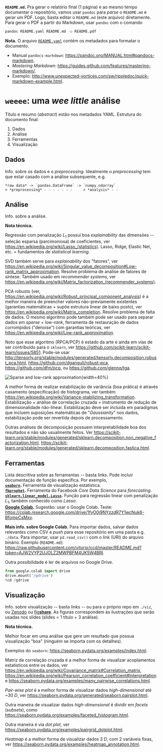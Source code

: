 **`README.md`.** Pra gerar o relatório final (1 página) e ao mesmo tempo documentar o repositório, vamos usar `pandoc` para *parse* o `README.md` e gerar um PDF. Logo, basta editar o `README.md` (este arquivo) diretamente. Para gerar o PDF a partir do Markdown, usar `pandoc` com o comando

```bash
pandoc README.yaml README.md -o README.pdf
```

**Nota.** O arquivo [`README.yaml`](https://github.com/vitorsr/ccd/blob/master/README.yaml) contém os metadados para formatar o documento.

+ Manual `pandocs-markdown`: <https://pandoc.org/MANUAL.html#pandocs-markdown>.
+ *Mastering Markdown*: <https://guides.github.com/features/mastering-markdown/>.
+ Exemplo: <http://www.unexpected-vortices.com/sw/rippledoc/quick-markdown-example.html>.


# `weeee`: uma *wee little* análise
Título e resumo (*abstract*) estão nos metadados YAML. Estrutura do documento final:

1. Dados
2. Análise
3. Ferramentas
4. Visualização

## Dados
Info. sobre os dados e o *preprocessing*. Idealmente o *preprocessing* tem que estar casado com a análise subsequente, e.g.

    *raw data* -> `pandas.DataFrame` -> `numpy.ndarray`
    > *preprocessing* - - - - - - -     > *analysis* - - 

## Análise
Info. sobre a análise.

**Nota técnica.**

Regressão com penalização $L_1$ possui boa *explainability* das dimensões -- seleção esparsa (parcimoniosa) de coeficientes, ver <https://en.wikipedia.org/wiki/Lasso_(statistics)>. Lasso, Ridge, Elastic Net, etc. = fundamentos de *statistical learning*.

SVD também serve para *explainability* dos "fatores", ver <https://en.wikipedia.org/wiki/Singular_value_decomposition#Low-rank_matrix_approximation>. Resolve problema de análise de fatores de síntese. Também usado em *recommender systems*, ver <https://en.wikipedia.org/wiki/Matrix_factorization_(recommender_systems)>.

PCA robusto (ver, <https://en.wikipedia.org/wiki/Robust_principal_component_analysis>) é a melhor maneira de preencher valores não-previamente existentes (garantias matemáticas + supõe estrutura linear de baixo posto), ver <https://en.wikipedia.org/wiki/Matrix_completion>. Resolve problema de falta de dados. O mesmo algoritmo pode também pode ser usado para separar dados em *sparse* + *low-rank*, ferramenta de restauração de dados corrompidos ("denoise") com garantias teóricas, ver <https://en.wikipedia.org/wiki/Low-rank_approximation>.

Noto que esse algoritmo (RPCA/PCP) é estado da arte e ainda em vias de ser contribuído para o `sklearn`, ver <https://github.com/scikit-learn/scikit-learn/issues/5851>. Pode-se usar <http://tensorly.org/stable/modules/generated/tensorly.decomposition.robust_pca.html>, <https://github.com/dganguli/robust-pca>, <https://github.com/dfm/pcp>, ou <https://github.com/glennq/tga>.

![*Sparse and low-rank approximation*](https://www.mdpi.com/sensors/sensors-16-00848/article_deploy/html/images/sensors-16-00848-g009-1024.png){width=40%}

A melhor forma de realizar estabilização de variância (boa prática) é através casamento (especificação) de histograma, ver também <https://en.wikipedia.org/wiki/Variance-stabilizing_transformation>. Estabilização + análise de correlação cruzada = instrumento de redução de dimensionalidade não-linear. Estabilização deve ser incluida em paradigmas que incluem suposições matemáticas de "*Gaussianity*" nos dados, estabilização pode ser revertida depois de processamento.

Outras análises de decomposição possuem interpretabilidade boa dos resultados e não são usualmente feitos. Ver <https://scikit-learn.org/stable/modules/generated/sklearn.decomposition.non_negative_factorization.html>, 
<https://scikit-learn.org/stable/modules/generated/sklearn.decomposition.fastica.html>.

## Ferramentas
Lista descritiva sobre as ferramentas -- basta links. Pode incluir documentação de função específica. Por exemplo,  
**[`seaborn`](https://seaborn.pydata.org/index.html).** Ferramenta de visualização estatística.  
**[`fbprophet`](https://facebook.github.io/prophet/).** Ferramenta do Facebook *Core Data Science* para *forecasting*.  
**[`sklearn.linear_model.Lasso`](https://scikit-learn.org/stable/modules/generated/sklearn.linear_model.Lasso.html).** Função para regressão linear com penalização $L_1$, também conhecido como *Lasso*.  
**[Google Colab](https://colab.research.google.com/).** Sugestão: usar o Google Colab. Teste: <https://colab.research.google.com/drive/1fyO0j9NYzzdR7Y1wcNuk6-BfompCsMxv>.

**Mais info. sobre Google Colab.** Para importar dados, salvar dados relevantes como CSV e *push* para esse repositório em uma pasta e.g. `./data`. Para importar, usar `pd.read_csv()` com o link (URI) do arquivo binário. Exemplo (`README.md`): <https://raw.githubusercontent.com/vitorsr/ccd/master/README.md?token=AJW2VYP2UJOLZ2MWPBFM4UK5W4BRI>.

Outra possibilidade é ler de arquivos no Google Drive.

```python
from google.colab import drive
drive.mount('/gdrive')
%cd /gdrive
```

## Visualização
Info. sobre visualização -- basta links -- ou para o próprio repo em `./viz`, ou [Zenodo](https://zenodo.org/) ou [fig**share**](https://figshare.com/). As figuras correspondem às ilustrações que serão usadas nos slides (slides = 1 título + 3 análise).

**Nota técnica.**

Melhor focar em uma análise que gere um resultado que possua visualização "boa" (ninguém se importa com os detalhes).

Exemplos do `seaborn`: <https://seaborn.pydata.org/examples/index.html>.

Matriz de correlação cruzada é a melhor forma de visualizar acoplamentos estatísticos entre os dados, ver <https://en.wikipedia.org/wiki/Covariance_matrix#Correlation_matrix>, <https://en.wikipedia.org/wiki/Pearson_correlation_coefficient#Interpretation> e <https://seaborn.pydata.org/examples/many_pairwise_correlations.html>.

*Pair-wise plot* é a melhor forma de visualizar dados *high-dimensional* até ~30 $D$, ver <https://seaborn.pydata.org/generated/seaborn.pairplot.html>.

Outra maneira de visualizar dados *high-dimensional* é dividir em *facets* (*subsets*), como <https://seaborn.pydata.org/examples/faceted_histogram.html>.

Outra maneira é via *dot plot*, ver <https://seaborn.pydata.org/examples/pairgrid_dotplot.html>.

*Heatmap* é a melhor forma de visualizar dados 3 $D$, com 2 variáveis fixas, ver <https://seaborn.pydata.org/examples/heatmap_annotation.html>.
